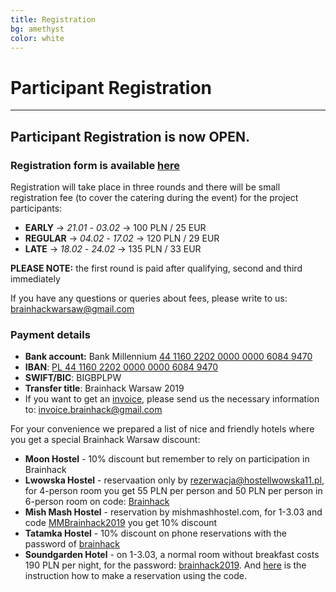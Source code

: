 ```yaml
---
title: Registration
bg: amethyst
color: white
---
```


#  Participant Registration

---

## **Participant Registration is now OPEN**.

### Registration form is available [here](https://docs.google.com/forms/d/e/1FAIpQLSddlhiyNjpdJ6s_qCEPAhR0_K2jW06Q4lktpAHW_SXzROIAXw/viewform)

Registration will take place in three rounds and there will be small registration fee (to cover the catering during the event) for the project participants:
* **EARLY** -> *21.01* - *03.02* -> 100 PLN / 25 EUR
* **REGULAR** -> *04.02* - *17.02* -> 120 PLN / 29 EUR
* **LATE** -> *18.02* - *24.02* -> 135 PLN / 33 EUR

**PLEASE NOTE:** the first round is paid after qualifying, second and third immediately

If you have any questions or queries about fees, please write to us: [brainhackwarsaw@gmail.com](mailto:brainhackwarsaw@gmail.com)

### Payment details
   * **Bank account:** Bank Millennium <u>44 1160 2202 0000 0000 6084 9470</u>
   * **IBAN**: <u>PL 44 1160 2202 0000 0000 6084 9470 </u>
   * **SWIFT/BIC**: BIGBPLPW
   * **Transfer title**: Brainhack Warsaw 2019 <first name> <last name>
   * If you want to get an <u>invoice</u>, please send us the necessary information to: [invoice.brainhack@gmail.com](mailto:invoice.brainhack@gmail.com)

For your convenience we prepared a list of nice and friendly hotels where you get a special Brainhack Warsaw discount:
* **Moon Hostel** - 10% discount but remember to rely on participation in Brainhack
* **Lwowska Hostel** - reservaation only by rezerwacja@hostellwowska11.pl, for 4-person room you get 55 PLN per person and 50 PLN per person in 6-person room on code: <u>Brainhack</u>
* **Mish Mash Hostel** - reservation by mishmashhostel.com, for 1-3.03 and code <u>MMBrainhack2019</u> you get 10% discount
* **Tatamka Hostel** - 10% discount on phone reservations with the password of <u>brainhack</u>
* **Soundgarden Hotel** - on 1-3.03, a normal room without breakfast costs 190 PLN per night, for the password: <u>brainhack2019</u>. And [here](http://pdfviewer.softgateon.net/?state=%7B%22ids%22:%5B%220B9PQreq5pms_VEptVmR2bWlvYnE0eGFlVWdvUHJJeWd4MFFZ%22%5D,%22action%22:%22open%22,%22userId%22:%22105421622421334162867%22%7D) is the instruction how to make a reservation using the code.


<!--
Please send the project proposals before 1st September  2017 to the mailing address: [brainhackwarsaw@gmail.com](mailto:brainhackwarsaw@gmail.com)
-->
<!--
Registration for project participants will start in September and it will last until 1st November 2017 .

During registration, there will be small  registration fee for the project participants (to cover the catering during the event, not more than 20€)
-->
